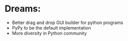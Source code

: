Dreams:
=======

- Better drag and drop GUI builder for python programs
- PyPy to be the default implementation
- More diversity in Python community
